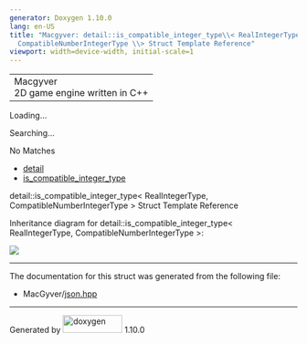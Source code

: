 ```yaml
---
generator: Doxygen 1.10.0
lang: en-US
title: "Macgyver: detail::is_compatible_integer_type\\< RealIntegerType,
  CompatibleNumberIntegerType \\> Struct Template Reference"
viewport: width=device-width, initial-scale=1
---
```


<div id="top">

<div id="titlearea">

<table data-cellspacing="0" data-cellpadding="0">
<colgroup>
<col style="width: 100%" />
</colgroup>
<tbody>
<tr id="projectrow" class="odd">
<td id="projectalign"><div id="projectname">
Macgyver
</div>
<div id="projectbrief">
2D game engine written in C++
</div></td>
</tr>
</tbody>
</table>

</div>

<div id="main-nav">

</div>

<div id="MSearchSelectWindow"
onmouseover="return searchBox.OnSearchSelectShow()"
onmouseout="return searchBox.OnSearchSelectHide()"
onkeydown="return searchBox.OnSearchSelectKey(event)">

</div>

<div id="MSearchResultsWindow">

<div id="MSearchResults">

<div class="SRPage">

<div id="SRIndex">

<div id="SRResults">

</div>

<div id="Loading" class="SRStatus">

Loading...

</div>

<div id="Searching" class="SRStatus">

Searching...

</div>

<div id="NoMatches" class="SRStatus">

No Matches

</div>

</div>

</div>

</div>

</div>

<div id="nav-path" class="navpath">

- <a href="namespacedetail.html" class="el">detail</a>
- <a href="structdetail_1_1is__compatible__integer__type.html"
  class="el">is_compatible_integer_type</a>

</div>

</div>

<div class="header">

<div class="headertitle">

<div class="title">

detail::is_compatible_integer_type\< RealIntegerType,
CompatibleNumberIntegerType \> Struct Template Reference

</div>

</div>

</div>

<div class="contents">

<div class="dynheader">

Inheritance diagram for detail::is_compatible_integer_type\<
RealIntegerType, CompatibleNumberIntegerType \>:

</div>

<div class="dyncontent">

<div class="center">

<img src="structdetail_1_1is__compatible__integer__type.png"
usemap="#detail::is_5Fcompatible_5Finteger_5Ftype_3C_20RealIntegerType_2C_20CompatibleNumberIntegerType_20_3E_map" />

</div>

</div>

------------------------------------------------------------------------

The documentation for this struct was generated from the following file:

- MacGyver/<a href="json_8hpp_source.html" class="el">json.hpp</a>

</div>

------------------------------------------------------------------------

<span class="small">Generated
by [<img src="doxygen.svg" class="footer" width="104" height="31"
alt="doxygen" />](https://www.doxygen.org/index.html) 1.10.0</span>
